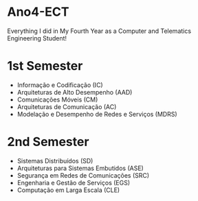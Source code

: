 # Ano4-ECT
Everything I did in My Fourth Year as a Computer and Telematics Engineering Student!

# 1st Semester
- Informação e Codificação (IC)
- Arquiteturas de Alto Desempenho (AAD)
- Comunicações Móveis (CM)
- Arquiteturas de Comunicação (AC)
- Modelação e Desempenho de Redes e Serviços (MDRS)
 
# 2nd Semester
- Sistemas Distribuídos (SD)
- Arquiteturas para Sistemas Embutidos (ASE)
- Segurança em Redes de Comunicações (SRC)
- Engenharia e Gestão de Serviços (EGS)
- Computação em Larga Escala (CLE)
